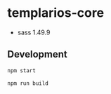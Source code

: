# templarios-core

- sass 1.49.9

## Development

```bash
npm start
```

```production
npm run build
```
